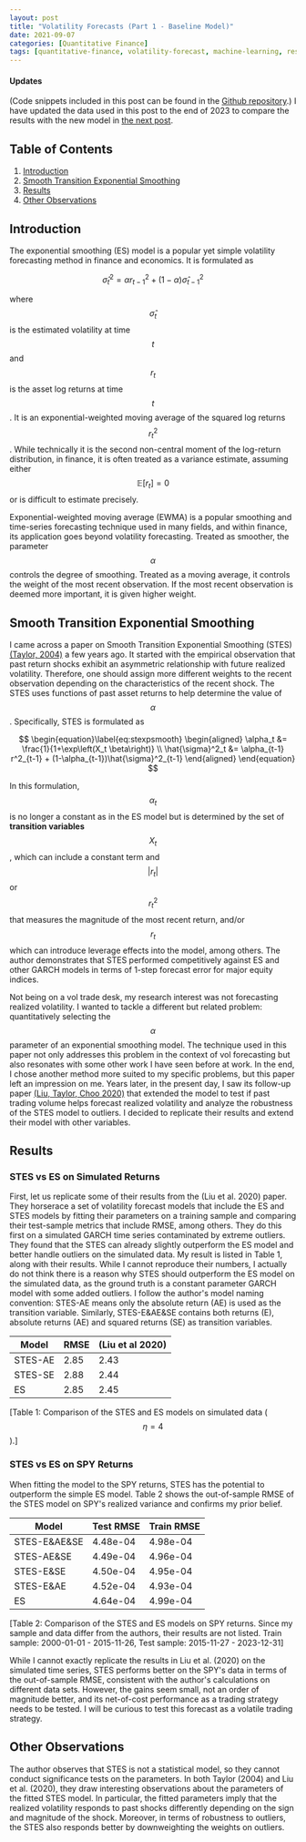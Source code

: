 ```yaml
---
layout: post
title: "Volatility Forecasts (Part 1 - Baseline Model)"
date: 2021-09-07
categories: [Quantitative Finance]
tags: [quantitative-finance, volatility-forecast, machine-learning, research]
---
```


<script type="text/javascript" src="https://cdn.mathjax.org/mathjax/latest/MathJax.js?config=default"></script>

#### Updates
(Code snippets included in this post can be found in the [Github repository](https://github.com/steveya/volatility-forecast/notebook/random_forest_ewma.ipynb).) I have updated the data used in this post to the end of 2023 to compare the results with the new model in [the next post](https://steveya.github.io/posts/volatility-forecast-2/).

## Table of Contents

1. [Introduction](#introduction)
2. [Smooth Transition Exponential Smoothing](#smooth-transition-exponential-smoothing)
3. [Results](#results)
4. [Other Observations](#other-observations)

## Introduction
The exponential smoothing (ES) model is a popular yet simple volatility forecasting method in finance and economics. It is formulated as

$$
\begin{equation}\label{eq:expsmooth}
    \hat{\sigma}^2_t = \alpha r^2_{t-1} + (1-\alpha)\hat{\sigma}^2_{t-1}
\end{equation}
$$

where $$\hat{\sigma}_t$$ is the estimated volatility at time $$t$$ and $$r_t$$ is the asset log returns at time $$t$$. It is an exponential-weighted moving average of the squared log returns $$r_t^2$$. While technically it is the second non-central moment of the log-return distribution, in finance, it is often treated as a variance estimate, assuming either $$\mathbb{E}\left[r_t\right] = 0$$ or is difficult to estimate precisely.

Exponential-weighted moving average (EWMA) is a popular smoothing and time-series forecasting technique used in many fields, and within finance, its application goes beyond volatility forecasting. Treated as smoother, the parameter $$\alpha$$ controls the degree of smoothing. Treated as a moving average, it controls the weight of the most recent observation. If the most recent observation is deemed more important, it is given higher weight.

## Smooth Transition Exponential Smoothing
I came across a paper on Smooth Transition Exponential Smoothing (STES) [(Taylor, 2004)](https://doi.org/10.1016/j.ijforecast.2003.09.010) a few years ago. It started with the empirical observation that past return shocks exhibit an asymmetric relationship with future realized volatility. Therefore, one should assign more different weights to the recent observation depending on the characteristics of the recent shock. The STES uses functions of past asset returns to help determine the value of $$\alpha$$. Specifically, STES is formulated as 

$$
\begin{equation}\label{eq:stexpsmooth}
    \begin{aligned}
        \alpha_t &= \frac{1}{1+\exp\left(X_t \beta\right)} \\
        \hat{\sigma}^2_t &= \alpha_{t-1} r^2_{t-1} + (1-\alpha_{t-1})\hat{\sigma}^2_{t-1}
    \end{aligned}
\end{equation}
$$

In this formulation, $$\alpha_t$$ is no longer a constant as in the ES model but is determined by the set of **transition variables** $$X_t$$, which can include a constant term and $$\lvert r_t \rvert$$ or $$r_t^2$$ that measures the magnitude of the most recent return, and/or $$r_t$$ which can introduce leverage effects into the model, among others. The author demonstrates that STES performed competitively against ES and other GARCH models in terms of 1-step forecast error for major equity indices.

Not being on a vol trade desk, my research interest was not forecasting realized volatility. I wanted to tackle a different but related problem: quantitatively selecting the $$\alpha$$ parameter of an exponential smoothing model. The technique used in this paper not only addresses this problem in the context of vol forecasting but also resonates with some other work I have seen before at work. In the end, I chose another method more suited to my specific problems, but this paper left an impression on me. Years later, in the present day, I saw its follow-up paper [(Liu, Taylor, Choo 2020)](https://doi.org/10.1016/j.econmod.2020.02.021) that extended the model to test if past trading volume helps forecast realized volatility and analyze the robustness of the STES model to outliers. I decided to replicate their results and extend their model with other variables.

## Results
### STES vs ES on Simulated Returns
First, let us replicate some of their results from the (Liu et al. 2020) paper. They horserace a set of volatility forecast models that include the ES and STES models by fitting their parameters on a training sample and comparing their test-sample metrics that include RMSE, among others. They do this first on a simulated GARCH time series contaminated by extreme outliers. They found that the STES can already slightly outperform the ES model and better handle outliers on the simulated data. My result is listed in Table 1, along with their results. While I cannot reproduce their numbers, I actually do not think there is a reason why STES should outperform the ES model on the simulated data, as the ground truth is a constant parameter GARCH model with some added outliers. I follow the author's model naming convention: STES-AE means only the absolute return (AE) is used as the transition variable. Similarly, STES-E&AE&SE contains both returns (E), absolute returns (AE) and squared returns (SE) as transition variables. 

| Model | RMSE | (Liu et al 2020) |
| --- | --- | --- |
| STES-AE | 2.85 | 2.43 |
| STES-SE | 2.88 | 2.44 |
| ES      | 2.85 | 2.45 |

[Table 1: Comparison of the STES and ES models on simulated data ($$\eta = 4$$).]

### STES vs ES on SPY Returns
When fitting the model to the SPY returns, STES has the potential to outperform the simple ES model. Table 2 shows the out-of-sample RMSE of the STES model on SPY's realized variance and confirms my prior belief.

| Model | Test RMSE | Train RMSE |
| --- | --- | --- |
| STES-E&AE&SE | 4.48e-04 | 4.98e-04 |
| STES-AE&SE   | 4.49e-04 | 4.96e-04 |
| STES-E&SE    | 4.50e-04 | 4.95e-04 |
| STES-E&AE    | 4.52e-04 | 4.93e-04 |
| ES           | 4.64e-04 | 4.99e-04 |

[Table 2: Comparison of the STES and ES models on SPY returns. Since my sample and data differ from the authors, their results are not listed. Train sample: 2000-01-01 - 2015-11-26, Test sample: 2015-11-27 - 2023-12-31]

While I cannot exactly replicate the results in Liu et al. (2020) on the simulated time series, STES performs better on the SPY's data in terms of the out-of-sample RMSE, consistent with the author's calculations on different data sets. However, the gains seem small, not an order of magnitude better, and its net-of-cost performance as a trading strategy needs to be tested. I will be curious to test this forecast as a volatile trading strategy.

## Other Observations
The author observes that STES is not a statistical model, so they cannot conduct significance tests on the parameters. In both Taylor (2004) and Liu et al. (2020), they draw interesting observations about the parameters of the fitted STES model. In particular, the fitted parameters imply that the realized volatility responds to past shocks differently depending on the sign and magnitude of the shock. Moreover, in terms of robustness to outliers, the STES also responds better by downweighting the weights on outliers. 